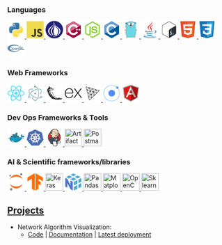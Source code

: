 

### Languages 
<a href=#>
  <img src="https://github.com/devicons/devicon/blob/master/icons/python/python-original.svg" width="40" height="40" title="Python3" style="text-decoration: none;"/>
  <img src="https://github.com/devicons/devicon/blob/master/icons/javascript/javascript-original.svg" width="40" height="40" title="Javascript" style="text-decoration: none;"/>
  <img src="https://github.com/devicons/devicon/blob/master/icons/perl/perl-original.svg" width="40" height="40" title="Perl" style="text-decoration: none;"/>
  <img src="https://github.com/devicons/devicon/blob/master/icons/cplusplus/cplusplus-original.svg" width="40" height="40" title="C++" style="text-decoration: none;"/>
  <img src="https://github.com/devicons/devicon/blob/master/icons/nodejs/nodejs-original.svg" width="40" height="40" title="Node.js" style="text-decoration: none;"/>   
  <img src="https://github.com/devicons/devicon/blob/master/icons/c/c-original.svg" width="40" height="40" title="C" style="text-decoration: none;"/>
  <img src="https://github.com/devicons/devicon/blob/master/icons/go/go-original.svg" width="40" height="40" title="Golang" style="text-decoration: none;"/>
  <img src=https://github.com/devicons/devicon/blob/master/icons/java/java-original.svg" width="40" height="40" title="Java" style="text-decoration: none;"/>
  <img src="https://github.com/devicons/devicon/blob/master/icons/bash/bash-plain.svg" width="40" height="40" title="Bash" style="text-decoration: none;"/>
  <img src="https://github.com/devicons/devicon/blob/master/icons/html5/html5-original.svg" width="40" height="40" title="HTML5" style="text-decoration: none;"/>
  <img src="https://github.com/devicons/devicon/blob/master/icons/css3/css3-original.svg" width="40" height="40" title="Css" style="text-decoration: none;"/>    
  <img src ="https://github.com/devicons/devicon/blob/master/icons/opengl/opengl-original.svg" width="40" height="40" title="OpenGL/Glsl" style="text-decoration: none;"/>                                                                                                                          
</a>

### Web Frameworks
                                                                                                                            
<a href=#>                                                                                                                            
  <img src="https://github.com/devicons/devicon/blob/master/icons/react/react-original.svg" width="40" height="40" title="React.js" style="text-decoration: none;"/>
  <img src="https://github.com/devicons/devicon/blob/master/icons/electron/electron-original.svg" width="40" height="40" title="Electron" style="text-decoration: none;"/>                                           
  <img src="https://github.com/devicons/devicon/blob/master/icons/flask/flask-original.svg" width="40" height="40" title="Flask" style="text-decoration: none;"/>
  <img src="https://github.com/devicons/devicon/blob/master/icons/express/express-original.svg" width="40" height="40" title="Express" style="text-decoration: none;"/>
  <img src="https://github.com/devicons/devicon/blob/master/icons/threejs/threejs-original.svg" width="40" height="40" title="Three.js" style="text-decoration: none;"/>
  <img src="https://github.com/devicons/devicon/blob/master/icons/ionic/ionic-original.svg" width="40" height="40" title="Ionic" style="text-decoration: none;"/>
  <img src="https://github.com/devicons/devicon/blob/master/icons/angularjs/angularjs-original.svg" width="40" height="40" title="Angular.js" style="text-decoration: none;"/>   
</a>
                                                                                                                                             
### Dev Ops Frameworks & Tools
                                                                                                                                             
<a href=#>
  <img src="https://github.com/devicons/devicon/blob/master/icons/docker/docker-original.svg" width="40" height="40" title="Docker" style="text-decoration: none;"/>
  <img src ="https://github.com/devicons/devicon/blob/master/icons/kubernetes/kubernetes-plain.svg" height = "40" width = "40" title="Kubernetes" style="text-decoration: none;"/>
  <img src ="https://github.com/devicons/devicon/blob/master/icons/jenkins/jenkins-original.svg" height = "40" width = "40" title="Jenkins" style="text-decoration: none;"/>
  <img src ="https://github.com/gilbarbara/logos/blob/master/logos/jfrog.svg" height = "40" width = "40" title="Artifactory/JFrog" style="text-decoration: none;"/>
  <img src ="https://github.com/gilbarbara/logos/blob/master/logos/postman-icon.svg" height = "40" width = "40" title="Postman" style="text-decoration: none;"/>
  
</a>

### AI & Scientific frameworks/libraries
<a href=#>
    <img src="https://github.com/devicons/devicon/blob/master/icons/jupyter/jupyter-original.svg" height = "40" width = "40" title="Jupyter Notebook" style="text-decoration: none;"/>
    <img src="https://github.com/devicons/devicon/blob/master/icons/tensorflow/tensorflow-original.svg" height = "40" width = "40" title="Tensorflow" style="text-decoration: none;"/>
    <img src="https://en.wikipedia.org/wiki/Keras#/media/File:Keras_logo.svg" height = "40" width = "40" title="Keras" style="text-decoration: none;"/>
    <img src="https://github.com/devicons/devicon/blob/master/icons/numpy/numpy-original.svg" height = "40" width = "40" title="NumPy"style="text-decoration: none;"/>
    <img src="https://upload.wikimedia.org/wikipedia/commons/2/22/Pandas_mark.svg" height = "40" width = "40" title="Pandas"style="text-decoration: none;"/>
    <img src="https://upload.wikimedia.org/wikipedia/commons/0/01/Created_with_Matplotlib-logo.svg" height = "40" width = "40" title="Matplotlib" style="text-decoration: none;"/>
    <img src="https://github.com/gilbarbara/logos/blob/master/logos/opencv.svg" height = "40" width = "40" title="OpenCV"style="text-decoration: none;" />  
    <img src="https://upload.wikimedia.org/wikipedia/commons/0/05/Scikit_learn_logo_small.svg" height="40" width="40" title="Sklearn" style="text-decoration: none;"/>                                                                                                                      
</a>                                         


<!--
                                           <img src ="" height = "40" width = "40"/>
-->


## [Projects](https://github.com/alexandreLamarre/Project-Directory/blob/main/README.md)
- Network Algorithm Visualization:
  - [Code](https://github.com/alexandreLamarre/Network-Algorithm-Visualization) | [Documentation](https://github.com/alexandreLamarre/Network-Algorithm-Visualization/blob/master/README.md) | [Latest deployment](https://alexandrelamarre.github.io/Network-Analysis-Visualization/) </pre>
 <!--
- Sorting Algorithm Visualizer:
  - [Code](https://github.com/alexandreLamarre/SortVisualizer) | [Documentation](https://github.com/alexandreLamarre/SortVisualizer) | [Latest deployment](https://alexandrelamarre.github.io/SortVisualizer/)

- Golang Ray Tracing Renderer:
  - [Code](https://github.com/alexandreLamarre/Golang-Ray-Tracing-Renderer) | [Documentation](https://github.com/alexandreLamarre/Golang-Ray-Tracing-Renderer)
  
- Deep Learning Go AI (In progress):
  - [Code(Backend)](https://github.com/alexandreLamarre/Go-AI-backend) | [Code(Frontend)](https://github.com/alexandreLamarre/Go-AI-frontend) | [Documentation(Backend)]() | [Documentation(Frontend)]()
-->
<!--
<br>
 <p>
 <img align="right" width="70%" height="70%" VSPACE = "50" src="https://github.com/alexandreLamarre/alexandreLamarre/blob/master/demo.gif"/>
 A computational engine that combines a flexible and powerful interpreter with symbolic computation and numerical analysis to produce a tool for educational purposes as well as a simple, quick tool to visualize complex scientific data.


- [Code](https://github.com/alexandreLamarre/NE-web-engine)

- [Latest Deployment]()

<br/>
<br/>
<br/>
<br/>
<br/>
<br/>
<br/>
<br/>

---

## Github stats


<img align="left" alt="alexandreLamarre's Github Stats" src="https://github-readme-stats.vercel.app/api?username=alexandreLamarre&hide=contribs,prs" />

[![Top Langs](https://github-readme-stats.vercel.app/api/top-langs/?username=alexandreLamarre&layout=compact)](https://github.com/anuraghazra/github-readme-stats)

---

-->
<!--

**alexandreLamarre/alexandreLamarre** is a ✨ _special_ ✨ repository because its `README.md` (this file) appears on your GitHub profile.

Here are some ideas to get you started:

- 🔭 I’m currently working on ...
- 🌱 I’m currently learning ...
- 👯 I’m looking to collaborate on ...
- 🤔 I’m looking for help with ...
- 💬 Ask me about ...
- 📫 How to reach me: ...
- 😄 Pronouns: ...
- ⚡ Fun fact: ...

[logo] : https://github.com/devicons/devicon/blob/master/icons/android/android-original.svg
-->

